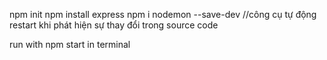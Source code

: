 npm init
npm install express
npm i nodemon --save-dev //công cụ tự động restart khi phát hiện sự thay đổi trong source code

run with npm start in terminal
